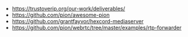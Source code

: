 - https://trustoverip.org/our-work/deliverables/
- https://github.com/pion/awesome-pion
- https://github.com/grantfayvor/hexcord-mediaserver
- https://github.com/pion/webrtc/tree/master/examples/rtp-forwarder